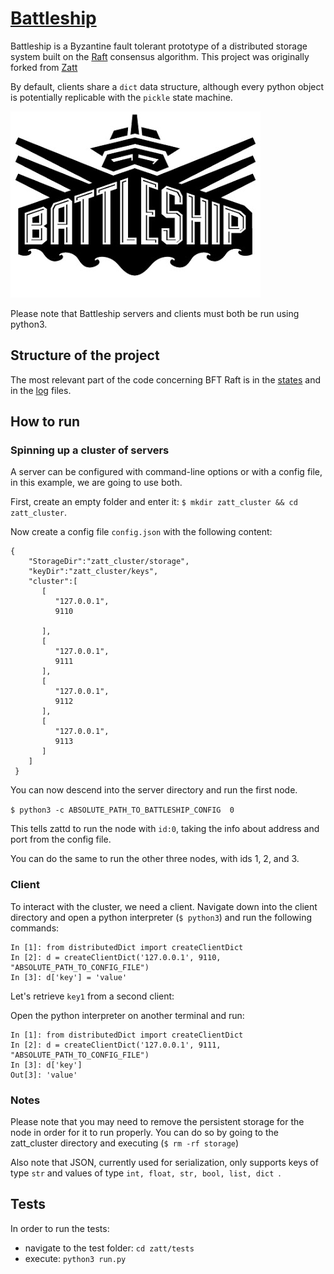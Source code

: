 # [Battleship](https://github.com/scoutsaachi/zatt)

Battleship is a Byzantine fault tolerant prototype of a distributed storage system built on the [Raft](https://raft.github.io/) consensus algorithm. This project was originally forked from 
[Zatt](https://github.com/simonacca/zatt)

By default, clients share a `dict` data structure, although every python object
is potentially replicable with the `pickle` state machine.

![Zatt Logo](docs/logo.jpg?raw=true "Zatt Logo")

Please note that Battleship servers and clients must both be run using python3.

## Structure of the project

The most relevant part of the code concerning BFT Raft is in the [states](https://github.com/scoutsaachi/zatt/blob/develop/zatt/server/states.py) and in the [log](https://github.com/scoutsaachi/zatt/blob/develop/zatt/server/log.py) files.

## How to run


### Spinning up a cluster of servers

A server can be configured with command-line options or with a config file,
in this example, we are going to use both.

First, create an empty folder and enter it:
`$ mkdir zatt_cluster && cd zatt_cluster`.

Now create a config file `config.json` with the following content:
```
{  
    "StorageDir":"zatt_cluster/storage",
    "keyDir":"zatt_cluster/keys",
    "cluster":[  
       [  
          "127.0.0.1",
          9110

       ],
       [  
          "127.0.0.1",
          9111
       ],
       [  
          "127.0.0.1",
          9112
       ],
       [  
          "127.0.0.1",
          9113
       ]
    ]
 }
```

You can now descend into the server directory and run the first node. 

`$ python3 -c ABSOLUTE_PATH_TO_BATTLESHIP_CONFIG  0`

This tells zattd to run the node with `id:0`, taking the info about address and port from the config file.

You can do the same to run the other three nodes, with ids 1, 2, and 3. 


### Client

To interact with the cluster, we need a client. Navigate down into the client directory and open a
 python interpreter (`$ python3`) and run the following commands:

```
In [1]: from distributedDict import createClientDict
In [2]: d = createClientDict('127.0.0.1', 9110, "ABSOLUTE_PATH_TO_CONFIG_FILE")
In [3]: d['key'] = 'value'
```

Let's retrieve `key1` from a second client:

Open the python interpreter on another terminal and run:

```
In [1]: from distributedDict import createClientDict
In [2]: d = createClientDict('127.0.0.1', 9111, "ABSOLUTE_PATH_TO_CONFIG_FILE")
In [3]: d['key']
Out[3]: 'value'
```

### Notes

Please note that you may need to remove the persistent storage for the node in order for
it to run properly. You can do so by going to the zatt_cluster directory and executing (`$ rm -rf storage`)

Also note that JSON, currently used for serialization, only supports keys of type `str` and values of type `int, float, str, bool, list, dict `.

## Tests
In order to run the tests:

* navigate to the test folder: `cd zatt/tests`
* execute: `python3 run.py`